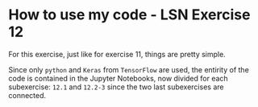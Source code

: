 # How to use my code - LSN Exercise 12

For this exercise, just like for exercise 11, things are pretty simple.

Since only `python` and `Keras` from `TensorFlow` are used, the entirity of the code is contained in the Jupyter Notebooks, now divided for each subexercise: `12.1` and `12.2-3` since the two last subexercises are connected.